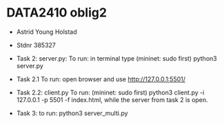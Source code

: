 # DATA2410 oblig2

* Astrid Young Holstad
* Stdnr 385327

* Task 2: server.py:
To run: in terminal type (mininet: sudo first) python3 server.py

* Task 2.1
To run: open browser and use http://127.0.0.1:5501/

* Task 2.2: client.py
To run: (mininet: sudo first) python3 client.py -i 127.0.0.1 -p 5501 -f index.html, while the server from task 2 is open. 

* Task 3: 
to run: python3 server_multi.py


